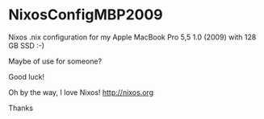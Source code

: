 # NixosConfigMBP2009

Nixos .nix configuration for my Apple MacBook Pro 5,5 1.0 (2009) with 128 GB SSD :-)

Maybe of use for someone?

Good luck!

Oh by the way, I love Nixos! http://nixos.org

Thanks
